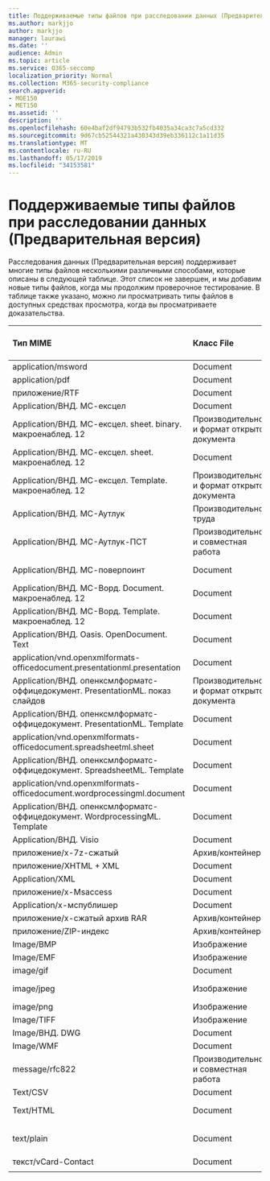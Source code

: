 ```yaml
---
title: Поддерживаемые типы файлов при расследовании данных (Предварительная версия)
ms.author: markjjo
author: markjjo
manager: laurawi
ms.date: ''
audience: Admin
ms.topic: article
ms.service: O365-seccomp
localization_priority: Normal
ms.collection: M365-security-compliance
search.appverid:
- MOE150
- MET150
ms.assetid: ''
description: ''
ms.openlocfilehash: 60e4baf2df94793b532fb4035a34ca3c7a5cd332
ms.sourcegitcommit: 9d67cb52544321a430343d39eb336112c1a11d35
ms.translationtype: MT
ms.contentlocale: ru-RU
ms.lasthandoff: 05/17/2019
ms.locfileid: "34153581"
---
```

# <a name="supported-file-types-in-data-investigations-preview"></a>Поддерживаемые типы файлов при расследовании данных (Предварительная версия)

Расследования данных (Предварительная версия) поддерживает многие типы файлов несколькими различными способами, которые описаны в следующей таблице. Этот список не завершен, и мы добавим новые типы файлов, когда мы продолжим проверочное тестирование. В таблице также указано, можно ли просматривать типы файлов в доступных средствах просмотра, когда вы просматриваете доказательства.

| Тип MIME | Класс File | Встроенное средство просмотра | Средство просмотра текста | Средство просмотра примечаний | Извлечение контейнера | Расширения |
| :- | :- | :- | :- | :- | :- | :- |
| application/msword | Document | Да | Да | Да | Нет | . doc;. dat |
| application/pdf | Document | Да | Да | Да | Нет | PDF |
| приложение/RTF | Document | Да | Да | Да | Нет | RTF;. гостей |
| Application/ВНД. МС-ексцел | Document | Да | Да | Да | Нет | XLS; dat |
| Application/ВНД. МС-ексцел. sheet. binary. макроенаблед. 12 | Производительность и формат открытого документа | Да | Да | Нет | Нет | . xlsb |
| Application/ВНД. МС-ексцел. sheet. макроенаблед. 12 | Document | Да | Да | Да | Нет | . xlsm |
| Application/ВНД. МС-ексцел. Template. макроенаблед. 12 | Производительность и формат открытого документа | Нет | Да | Нет | Нет | . xltm |
| Application/ВНД. МС-Аутлук | Производительность труда | Нет | Нет | Нет | Нет | . MSG |
| Application/ВНД. МС-Аутлук-ПСТ | Производительность и совместная работа | Нет | Нет | Нет | Да | PST-файл |
| Application/ВНД. МС-поверпоинт | Document | Да | Да | Да | Нет | PPT; PPS;. Pot |
| Application/ВНД. МС-Ворд. Document. макроенаблед. 12 | Document | Да | Да | Да | Нет | DOCM |
| Application/ВНД. МС-Ворд. Template. макроенаблед. 12 | Document | Да | Да | Да | Нет | . dotm |
| Application/ВНД. Oasis. OpenDocument. Text | Document | Да | Да | Да | Нет | Detection  |
| application/vnd.openxmlformats-officedocument.presentationml.presentation | Document | Да | Да | Да | Нет | PPTX |
| Application/ВНД. опенксмлформатс-оффицедокумент. PresentationML. показ слайдов | Производительность и формат открытого документа | Да | Да | Да | Нет | . ppsx |
| Application/ВНД. опенксмлформатс-оффицедокумент. PresentationML. Template | Document | Да | Да | Да | Нет | . potx |
| application/vnd.openxmlformats-officedocument.spreadsheetml.sheet | Document | Да | Да | Да | Нет | XLSX |
| Application/ВНД. опенксмлформатс-оффицедокумент. SpreadsheetML. Template | Document | Да | Да | Да | Нет | . xltx |
| application/vnd.openxmlformats-officedocument.wordprocessingml.document | Document | Да | Да | Да | Нет | DOCX |
| Application/ВНД. опенксмлформатс-оффицедокумент. WordprocessingML. Template | Document | Да | Да | Да | Нет | . dotx |
| Application/ВНД. Visio | Document | Да | Да | Да | Нет | . VSD |
| приложение/x-7z-сжатый | Архив/контейнер | Нет | Нет | Нет | Да | .7z |
| приложение/XHTML + XML | Document | Да | Да | Да | Нет | . XHTML |
| Application/XML | Document | Да | Да | Да | Нет | . XML |
| приложение/x-Msaccess | Document | Да | Да | Да | Нет | . mdb |
| Application/x-мспублишер | Document | Да | Да | Да | Нет | . pub |
| приложение/x-сжатый архив RAR | Архив/контейнер | Нет | Нет | Нет | Да | . rar |
| приложение/ZIP-индекс | Архив/контейнер | Нет | Нет | Нет | Да | ZIP- |
| Image/BMP | Изображение | Да | Да | Да | Нет | BMP |
| Image/EMF | Изображение | Да | Да | Да | Нет | EMF |
| image/gif | Document | Да | Да | Да | Нет | GIF |
| image/jpeg | Изображение | Да | Да | Да | Нет | JPG;. JPEG;. dat;. жпгт |
| image/png | Изображение | Да | Да | Да | Нет | PNG |
| Image/TIFF | Изображение | Да | Да | Да | Нет | TIF |
| Image/ВНД. DWG | Document | Да | Да | Да | Нет | . DWG;. DXF |
| Image/WMF | Document | Да | Да | Да | Нет | . WMF |
| message/rfc822 | Производительность и совместная работа | Нет | Нет | Нет | Нет | EML |
| Text/CSV | Document | Да | Да | Да | Нет | CSV-файл |
| Text/HTML | Document | Да | Да | Да | Нет | . HTML;. shtml; htm |
| text/plain | Document | Да | Да | Да | Нет | . txt;. CSS;. Con;. pl;. csv;. dat |
| текст/vCard-Contact | Document | Да | Да | Да | Нет | . vcf |
||||||||
